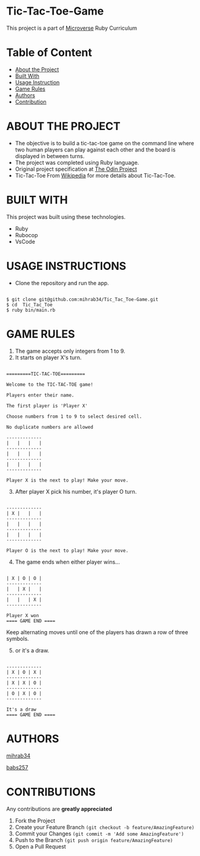 # Tic-Tac-Toe-Game

This project is a part of [Microverse](https://www.microverse.org/) Ruby Curriculum

# Table of Content



* [About the Project](https://github.com/mihrab34/Tic-Tac-Toe-Game/blob/development/README.md#about-the-project)
* [Built With](https://github.com/mihrab34/Tic-Tac-Toe-Game/blob/development/README.md#built-with)
* [Usage Instruction](https://github.com/mihrab34/Tic-Tac-Toe-Game/blob/development/README.md#usage-instruction)
* [Game Rules](https://github.com/mihrab34/Tic-Tac-Toe-Game/blob/development/README.md#game-rules)
* [Authors](https://github.com/mihrab34/Tic-Tac-Toe-Game/blob/development/README.md#authors)
* [Contribution](https://github.com/mihrab34/Tic-Tac-Toe-Game/blob/development/README.md#contribution)

# ABOUT THE PROJECT

* The objective is to build a tic-tac-toe game on the command line where two human players can play against each other      and the board is displayed in between turns.
* The project was completed using Ruby language.
* Original project specification at [The Odin Project](https://www.theodinproject.com/courses/ruby-programming/lessons/oop)
* Tic-Tac-Toe From [Wikipedia](https://en.wikipedia.org/wiki/Tic-tac-toe) for more details about Tic-Tac-Toe.

# BUILT WITH

This project was built using these technologies.

* Ruby
* Rubocop
* VsCode

# USAGE INSTRUCTIONS

* Clone the repository and run the app.

~~~~

$ git clone git@github.com:mihrab34/Tic_Tac_Toe-Game.git
$ cd  Tic_Tac_Toe
$ ruby bin/main.rb

~~~~

# GAME RULES

1. The game accepts only integers from 1 to 9.
2. It starts on player X's turn.

~~~~

=========TIC-TAC-TOE=========

Welcome to the TIC-TAC-TOE game!

Players enter their name.

The first player is 'Player X'

Choose numbers from 1 to 9 to select desired cell.

No duplicate numbers are allowed

-------------
|   |   |   |
-------------
|   |   |   |
-------------
|   |   |   |
-------------

Player X is the next to play! Make your move.

~~~~

3. After player X pick his number, it's player O turn.

~~~~

-------------
| X |   |   |
-------------
|   |   |   |
-------------
|   |   |   |
-------------

Player O is the next to play! Make your move.

~~~~

4. The game ends when either player wins...

~~~~

| X | O | O |
-------------
|   | X |   |
-------------
|   |   | X |
-------------

Player X won
==== GAME END ====

~~~~
Keep alternating moves until one of the players has drawn a row of three symbols.

 5. or it's a draw.

 ~~~~

-------------
| X | O | X |
-------------
| X | X | O |
-------------
| O | X | O |
-------------

It's a draw
==== GAME END ====
~~~~

# AUTHORS

[mihrab34](https://github.com/mihrab34)

[babs257](https://github.com/babs257)

# CONTRIBUTIONS

Any contributions are **greatly appreciated**

1. Fork the Project
2. Create your Feature Branch ```(git checkout -b feature/AmazingFeature)```
3. Commit your Changes ```(git commit -m 'Add some AmazingFeature')```
4. Push to the Branch ```(git push origin feature/AmazingFeature)```
5. Open a Pull Request
